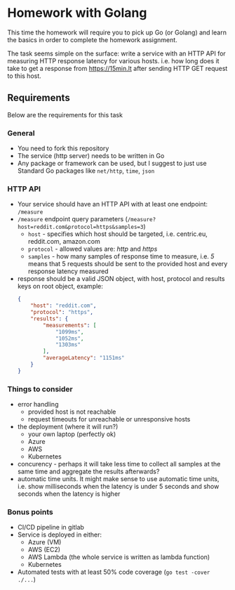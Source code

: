 # Homework with Golang

This time the homework will require you to pick up Go (or Golang) and learn the basics in order to complete the homework assignment.

The task seems simple on the surface: write a service with an HTTP API for measuring HTTP response latency for various hosts. i.e. how long does it take to get a response from https://15min.lt after
sending HTTP GET request to this host. 

## Requirements
Below are the requirements for this task

### General

* You need to fork this repository
* The service (http server) needs to be written in Go
* Any package or framework can be used, but I suggest to just use Standard Go packages like `net/http`, `time`, `json`

### HTTP API

* Your service should have an HTTP API with at least one endpoint: `/measure`
* `/measure` endpoint query parameters (`/measure?host=reddit.com&protocol=https&samples=3`)
   * `host` - specifies which host should be targeted, i.e. centric.eu, reddit.com, amazon.com
   * `protocol` - allowed values are: _http_ and _https_
   * `samples` - how many samples of response time to measure, i.e. _5_ means that 5 requests should be sent to the provided host and every response latency measured
* response should be a valid JSON object, with host, protocol and results keys on root object, example:
  ```json
  {
      "host": "reddit.com",
      "protocol": "https",
      "results": {
          "measurements": [
              "1099ms",
              "1052ms",
              "1303ms"
          ],
          "averageLatency": "1151ms"
      }
  }
  ```

### Things to consider

* error handling
  * provided host is not reachable
  * request timeouts for unreachable or unresponsive hosts
* the deployment (where it will run?)
  * your own laptop (perfectly ok)
  * Azure
  * AWS
  * Kubernetes
* concurency - perhaps it will take less time to collect all samples at the same time and aggregate the results afterwards?
* automatic time units. It might make sense to use automatic time units, i.e. show milliseconds when the latency is under 5 seconds and show seconds when the latency is higher


### Bonus points

* CI/CD pipeline in gitlab
* Service is deployed in either:
  * Azure (VM)
  * AWS (EC2)
  * AWS Lambda (the whole service is written as lambda function)
  * Kubernetes
* Automated tests with at least 50% code coverage (`go test -cover ./...`)
